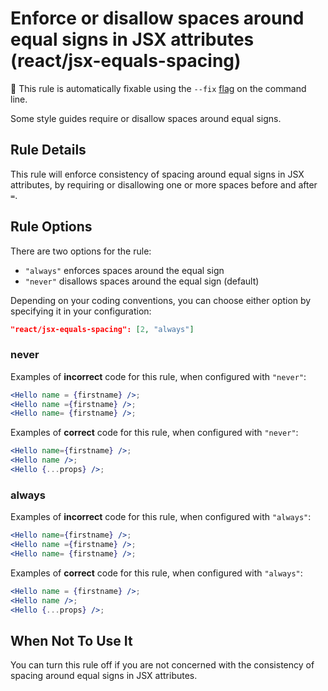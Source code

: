 # Enforce or disallow spaces around equal signs in JSX attributes (react/jsx-equals-spacing)

🔧 This rule is automatically fixable using the `--fix` [flag](https://eslint.org/docs/latest/user-guide/command-line-interface#--fix) on the command line.

Some style guides require or disallow spaces around equal signs.

## Rule Details

This rule will enforce consistency of spacing around equal signs in JSX attributes, by requiring or disallowing one or more spaces before and after `=`.

## Rule Options

There are two options for the rule:

- `"always"` enforces spaces around the equal sign
- `"never"` disallows spaces around the equal sign (default)

Depending on your coding conventions, you can choose either option by specifying it in your configuration:

```json
"react/jsx-equals-spacing": [2, "always"]
```

### never

Examples of **incorrect** code for this rule, when configured with `"never"`:

```jsx
<Hello name = {firstname} />;
<Hello name ={firstname} />;
<Hello name= {firstname} />;
```

Examples of **correct** code for this rule, when configured with `"never"`:

```jsx
<Hello name={firstname} />;
<Hello name />;
<Hello {...props} />;
```

### always

Examples of **incorrect** code for this rule, when configured with `"always"`:

```jsx
<Hello name={firstname} />;
<Hello name ={firstname} />;
<Hello name= {firstname} />;
```

Examples of **correct** code for this rule, when configured with `"always"`:

```jsx
<Hello name = {firstname} />;
<Hello name />;
<Hello {...props} />;
```

## When Not To Use It

You can turn this rule off if you are not concerned with the consistency of spacing around equal signs in JSX attributes.
